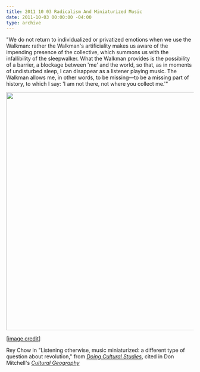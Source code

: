 ```yaml
---
title: 2011 10 03 Radicalism And Miniaturized Music
date: 2011-10-03 00:00:00 -04:00
type: archive
---
```


<p>"We do not return to individualized or privatized emotions when we use the Walkman: rather the Walkman's artificiality makes us aware of the impending presence of the collective, which summons us with the infallibility of the sleepwalker. What the Walkman provides is the possibility of a barrier, a blockage between 'me' and the world, so that, as in moments of undisturbed sleep, I can disappear as a listener playing music. The Walkman allows me, in other words, to be missing—to be a missing part of history, to which I say: 'I am not there, not where you collect me.'"</p>
<p><a href="http://ablersite.files.wordpress.com/2011/10/headphones-silhouette.jpg"><img class="alignnone size-full wp-image-3628" title="headphones-silhouette" src="{{ site.baseurl }}/uploads/headphones-silhouette.jpg" alt="" width="640" height="640" /></a></p>
<p>[<a href="http://lyricsdog.eu/s/headphones%20silhouette">image credit</a>]</p>
<p>Rey Chow in "Listening otherwise, music miniaturized: a different type of question about revolution," from <a href="http://www.amazon.com/Doing-Cultural-Studies-Walkman-Identities/dp/0761954023/ref=sr_1_1?ie=UTF8&amp;qid=1317693556&amp;sr=8-1"><em>Doing Cultural Studies</em></a>, cited in Don Mitchell's <a href="http://www.amazon.com/Cultural-Geography-Introduction-Donald-Mitchell/dp/1557868921/ref=sr_1_1?s=books&amp;ie=UTF8&amp;qid=1317693605&amp;sr=1-1"><em>Cultural Geography</em></a></p>
